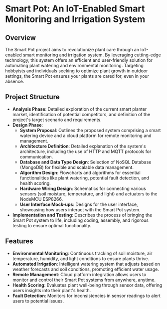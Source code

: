 # Smart Pot: An IoT-Enabled Smart Monitoring and Irrigation System

## Overview
The Smart Pot project aims to revolutionize plant care through an IoT-enabled smart monitoring and irrigation system. By leveraging cutting-edge technology, this system offers an efficient and user-friendly solution for automating plant watering and environmental monitoring. Targeting hobbyists and individuals seeking to optimize plant growth in outdoor settings, the Smart Pot ensures your plants are cared for, even in your absence.

## Project Structure
* **Analysis Phase**: Detailed exploration of the current smart planter market, identification of potential competitors, and definition of the project's target scenario and requirements.
* **Design Phase**:
    * **System Proposal**: Outlines the proposed system comprising a smart watering device and a cloud platform for remote monitoring and management.
    * **Architecture Definition**: Detailed explanation of the system's architecture, including the use of HTTP and MQTT protocols for communication.
    * **Database and Data Type Design**: Selection of NoSQL Database (MongoDB) for flexible and scalable data management.
    * **Algorithm Design**: Flowcharts and algorithms for essential functionalities like plant watering, potential fault detection, and health scoring.
    * **Hardware Wiring Design**: Schematics for connecting various sensors (soil moisture, temperature, and light) and actuators to the NodeMCU ESP8266.
    * **User Interface Mock-ups**: Designs for the user interface, showcasing how users interact with the Smart Pot system.
* **Implementation and Testing**: Describes the process of bringing the Smart Pot system to life, including coding, assembly, and rigorous testing to ensure optimal functionality.

## Features
* **Environmental Monitoring**: Continuous tracking of soil moisture, air temperature, humidity, and light conditions to ensure plants thrive.
* **Automated Irrigation**: Intelligent watering system that adjusts based on weather forecasts and soil conditions, promoting efficient water usage.
* **Remote Management**: Cloud platform integration allows users to monitor and control their Smart Pot systems from anywhere, anytime.
* **Health Scoring**: Evaluates plant well-being through sensor data, offering users insights into their plant's health.
* **Fault Detection**: Monitors for inconsistencies in sensor readings to alert users to potential issues.
